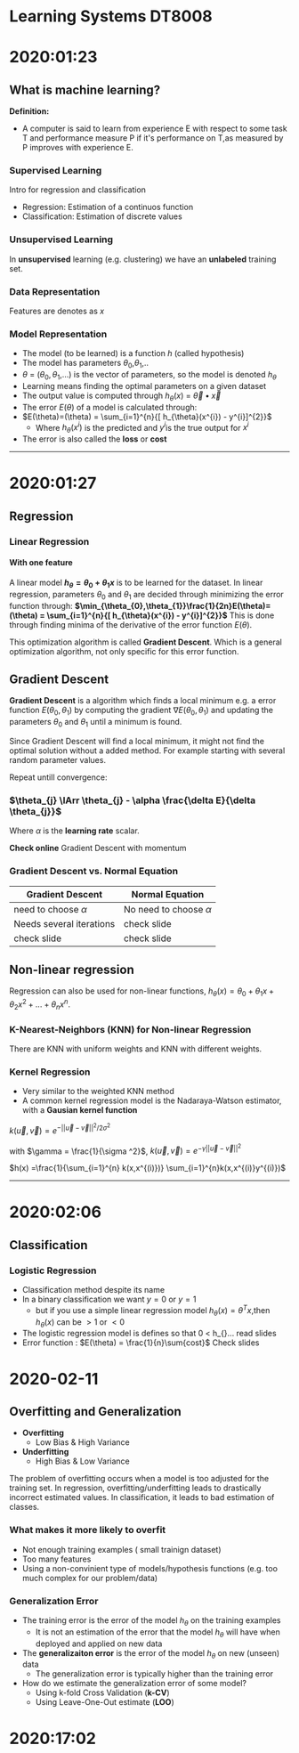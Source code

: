 # Learning Systems DT8008

# 2020:01:23

## **What is machine learning?**
**Definition:**
*   A computer is said to learn from experience E with respect to some task T and performance measure P if it's performance on T,as measured by P improves with experience E.

### **Supervised Learning**
Intro for regression and classification
*   Regression: Estimation of a continuos function
*   Classification: Estimation of discrete values

### **Unsupervised Learning**
In **unsupervised** learning (e.g. clustering) we have an **unlabeled** training set.


### **Data Representation**
 Features are denotes as $x$
### **Model Representation**
*   The model (to be learned) is a function $h$ (called hypothesis)
*   The model has parameters $\theta_0$,$\theta_1$,..
*   $\theta$ = ($\theta_{0},\theta_{1}$,...) is the vector of parameters, so the model is denoted $h_{\theta}$
* Learning means finding the optimal parameters on a given dataset
* The output value is computed through $h_{\theta}(x)$ = $\vec{\theta} \bullet \vec{x}$
* The error $E(\theta)$ of a model is calculated through:
* $E(\theta)=(\theta) = \sum_{i=1}^{n}{[ h_{\theta}(x^{i}) - y^{i}]^{2}}$
  * Where $h_{\theta}(x^{i})$ is the predicted and $y^i$is the true output for $x^i$
* The error is also called the **loss** or **cost**


___

# 2020:01:27

## **Regression**

### **Linear Regression**
#### With one feature
A linear model **$h_{\theta} = \theta_{0} + \theta_{1}x$** is to be learned for the dataset. 
In linear regression, parameters $\theta_{0}$ and $\theta_{1}$ are decided through minimizing the error function through:
**$\min_{\theta_{0},\theta_{1}}\frac{1}{2n}E(\theta)=(\theta) = \sum_{i=1}^{n}{[ h_{\theta}(x^{i}) - y^{i}]^{2}}$** This is done through finding minima of the derivative of the error function $E(\theta)$. 

This optimization algorithm is called **Gradient Descent**. Which is a general optimization algorithm, not only specific for this error function. 

## **Gradient Descent**
**Gradient Descent** is a algorithm which finds a local minimum e.g. a error function $E(\theta_{0},\theta_{1})$ by computing the gradient $\nabla E(\theta_{0},\theta_{1})$ and updating the parameters  $\theta_{0}$ and $\theta_{1}$ until a minimum is found.

Since Gradient Descent will find a local minimum, it might not find the optimal solution without a added method. For example starting with several random parameter values.


Repeat untill convergence:
### $\theta_{j} \lArr \theta_{j} - \alpha \frac{\delta E}{\delta \theta_{j}}$
Where $\alpha$ is the **learning rate** scalar.

**Check online** Gradient Descent with momentum

### Gradient Descent vs. Normal Equation
| Gradient Descent  | Normal Equation |
|-------------------|-----------------|
| need to choose $\alpha$| No need to choose $\alpha$|
| Needs several iterations| check slide|
| check slide | check slide |




## **Non-linear regression**
Regression can also be used for non-linear functions,  $h_{\theta}(x) = \theta_{0} + \theta_{1}x + \theta_{2} x^{2} + ... + \theta_{n} x^{n}$. 

### **K-Nearest-Neighbors (KNN) for Non-linear Regression**
There are KNN with uniform weights and KNN with different weights.

### **Kernel Regression**
*   Very similar to the weighted KNN method
*   A common kernel regression model is the Nadaraya-Watson estimator, with a **Gausian kernel function**

$k(\vec{u},\vec{v}) = e^{-||\vec{u}-\vec{v}||^2 / 2\sigma ^{2}}$

with $\gamma = \frac{1}{\sigma ^2}$, $k(\vec{u},\vec{v}) = e^{-\gamma || \vec{u} - \vec{v}||^2}$

$h(x) =\frac{1}{\sum_{i=1}^{n} k(x,x^{(i)})} \sum_{i=1}^{n}k(x,x^{(i)}y^{(i)})$


___


# 2020:02:06

## **Classification**

### **Logistic Regression**
*   Classification method despite its name
*   In a binary classification we want $y = 0$ or $y = 1$
    *   but if you use a simple linear regression model $h_{\theta}(x) = \theta^{T}x$,then $h_{\theta}(x)$ can be $>1$ or $<0$
*   The logistic regression model is defines so that 0 < h_{}... read slides
* Error function : $E(\theta) = \frac{1}{n}\sum{cost}$ Check slides

# 2020-02-11

## **Overfitting and Generalization**
* **Overfitting**
  * Low Bias & High Variance
* **Underfitting**
  * High Bias & Low Variance

The problem of overfitting occurs when a model is too adjusted for the training set. 
In regression, overfitting/underfitting leads to drastically incorrect estimated values. In classification, it leads to bad estimation of classes.
### What makes it more likely to overfit
*   Not enough training examples ( small trainign dataset)
*   Too many features
*   Using a non-convinient type of models/hypothesis functions (e.g. too much complex for our problem/data)


### Generalization Error
* The training error is the error of the model $h_{\theta}$ on the training examples
  * It is not an estimation of the error that the model $h_{\theta}$ will have when deployed and applied on new data
* The **generalizaiton error** is the error of the model $h_{\theta}$ on new (unseen) data
  * The generalization error is typically higher than the training error
* How do we estimate the generalization error of some model?
  * Using k-fold Cross Validation (**k-CV**)
  * Using Leave-One-Out estimate (**LOO**)
  


# **2020:17:02**

